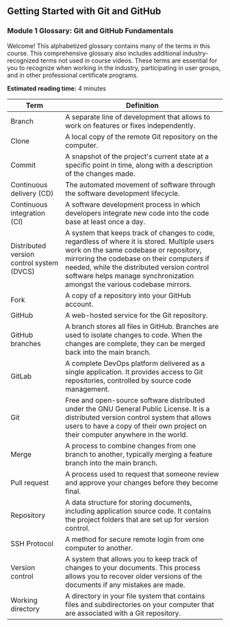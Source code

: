 Getting Started with Git and GitHub
-----------------------------------

### Module 1 Glossary: Git and GitHub Fundamentals

Welcome! This alphabetized glossary contains many of the terms in this course. This comprehensive glossary also includes additional industry-recognized terms not used in course videos. These terms are essential for you to recognize when working in the industry, participating in user groups, and in other professional certificate programs.

<strong>Estimated reading time:</strong> 4 minutes

|Term|Definition|
|--- |--- |
|Branch|A separate line of development that allows to work on features or fixes independently.|
|Clone|A local copy of the remote Git repository on the computer.|
|Commit|A snapshot of the project's current state at a specific point in time, along with a description of the changes made.|
|Continuous delivery (CD)|The automated movement of software through the software development lifecycle.|
|Continuous integration (CI)|A software development process in which developers integrate new code into the code base at least once a day.|
|Distributed  version control system (DVCS)|A system that keeps track of changes to code, regardless of where it is stored. Multiple users work on the same codebase or repository, mirroring the codebase on their computers if needed, while the distributed version control software helps manage synchronization amongst the various codebase mirrors.|
|Fork|A copy of a repository into your GitHub account.|
|GitHub|A web-hosted service for the Git repository.|
|GitHub branches|A branch stores all files in GitHub. Branches are used to isolate changes to code. When the changes are complete, they can be merged back into the main branch.|
|GitLab|A complete DevOps platform delivered as a single application. It provides access to Git repositories, controlled by source code management.|
|Git|Free and open-source software distributed under the GNU General Public License. It is a distributed version control system that allows users to have a copy of their own project on their computer anywhere in the world.|
|Merge|A process to combine changes from one branch to another, typically merging a feature branch into the main branch.|
|Pull request|A process used to request that someone review and approve your changes before they become final.|
|Repository|A data structure for storing documents, including application source code. It contains the project folders that are set up for version control.|
|SSH Protocol|A method for secure remote login from one computer to another.|
|Version control|A system that allows you to keep track of changes to your documents. This process allows you to recover older versions of the documents if any mistakes are made.|
|Working directory|A directory in your file system that contains files and subdirectories on your computer that are associated with a Git repository.|